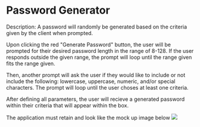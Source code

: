 # Password Generator
Description: A password will randomly be generated based on the criteria given by the client when prompted.

Upon clicking the red "Generate Password" button, the user will be prompted for their desired password length in the range of 8-128. If the user responds outside the given range, the prompt will loop until the range given fits the range given. 

Then, another prompt will ask the user if they would like to include or not include the following: lowercase, uppercase, numeric, and/or special characters. The prompt will loop until the user choses at least one criteria.

After defining all parameters, the user will recieve a generated password within their criteria that will appear within the box.

The application must retain and look like the mock up image below
<img src="mock-up"/>